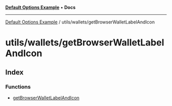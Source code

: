 [**Default Options Example**](../../../README.md) • **Docs**

***

[Default Options Example](../../../modules.md) / utils/wallets/getBrowserWalletLabelAndIcon

# utils/wallets/getBrowserWalletLabelAndIcon

## Index

### Functions

- [getBrowserWalletLabelAndIcon](functions/getBrowserWalletLabelAndIcon.md)
